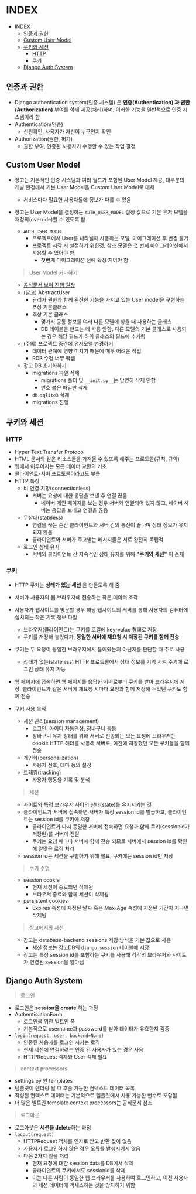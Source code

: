 # INDEX

- [INDEX](#index)
  - [인증과 권한](#인증과-권한)
  - [Custom User Model](#custom-user-model)
  - [쿠키와 세션](#쿠키와-세션)
    - [HTTP](#http)
    - [쿠키](#쿠키)
  - [Django Auth System](#django-auth-system)

## 인증과 권한

* Django authentication system(인증 시스템) 은 **인증(Authentication) 과 권한(Authorization)** 부여를 함께 제공(처리)하며, 이러한 기능을 일반적으로 인증 시스템이라 함
* Authentication(인증)
  * 신원확인, 사용자가 자신이 누구인지 확인
* Authorization(권한, 허가)
  * 권한 부여, 인증된 사용자가 수행할 수 있는 작업 결정

## Custom User Model

* 장고는 기본적인 인증 시스템과 여러 필드가 포함된 User Model 제공, 대부분의 개발 환경에서 기본 User Model을 Custom User Model로 대체
  * 서비스마다 필요한 사용자들에 정보가 다를 수 있음
* 장고는 User Model을 결정하는 `AUTH_USER_MODEL` 설정 값으로 기본 유저 모델을 재정의(override)할 수 있도록 함
  * `AUTH_USER_MODEL`
    * 프로젝트에서 User를 나타낼때 사용하는 모델, 마이그레이션 후 변경 불가
    * 프로젝트 시작 시 설정하기 위한것, 참조 모델은 첫 번째 마이그레이션에서 사용할 수 있어야 함
      * 첫번째 마이그레이션 전에 확정 지어야 함

  > User Model 커마하기

  * [공식문서 보며 진행 권장](https://docs.djangoproject.com/en/3.2/topics/auth/customizing/#substituting-a-custom-user-model)
  * (참고) AbstractUser
    * 관리자 권한과 함께 완전한 기능을 가지고 있는 User model을 구현하는 추상 기본클래스
    * 추상 기본 클래스
      * 몇가지 공통 정보를 여러 다른 모델에 넣을 때 사용하는 클래스
      * DB 테이블을 만드는 데 사용 안함, 다른 모델의 기본 클래스로 사용되는 경우 해당 필드가 하위 클래스의 필드에 추가됨
  * (주의) 프로젝트 중간에 유저모델 변경하기
    * 데이터 관계에 영향 미치기 때문에 매우 어려운 작업
    * RDB 수정 너무 빡셈
  * 장고 DB 초기화하기
    * migrations 파일 삭제
      * migrations 폴더 및 `__init.py__`는 당연히 삭제 안함
      * 번호 붙은 파일만 삭제
    * `db.sqlite3` 삭제
    * migrations 진행

## 쿠키와 세션

### HTTP

* Hyper Text Transfer Protocol
* HTML 문서와 같은 리소스들을 가져올 수 있또록 해주는 프로토콜(규칙, 규약)
* 웹에서 이루어지는 모든 데이터 교환의 기초
* 클라이언트-서버 프로토콜이라고도 부름
* HTTP 특징
  * 비 연결 지향(connectionless)
    * 서버는 요청에 대한 응답을 보낸 후 연결 끊음
      * 네이버 메인 페이지를 보는 경우 서버와 연결되어 있지 않고, 네이버 서버는 응답을 보내고 연결을 끊음
  * 무상태(stateless)
    * 연결을 끊는 순간 클라이언트와 서버 간의 통신이 끝나며 상태 정보가 유지되지 않음
    * 클라이언트와 서버가 주고받는 메시지들은 서로 완전히 독립적
  * 로그인 상태 유지
    * 서버와 클라이언트 간 지속적인 상태 유지를 위해 **"쿠키와 세션"** 이 존재

### 쿠키

* HTTP 쿠키는 **상태가 있는 세션** 을 만들도록 해 줌
* 서버가 사용자의 웹 브라우저에 전송하는 작은 데이터 조각
* 사용자가 웹사이트를 방문할 경우 해당 웹사이트의 서버를 통해 사용자의 컴퓨터에 설치되는 작은 기록 정보 파일
  * 브라우저(클라이언트)는 쿠키를 로컬에 key-value 형태로 저장
  * 쿠키를 저장해 놓았다가, **동일한 서버에 재요청 시 저장된 쿠키를 함께 전송**
* 쿠키는 두 요청이 동일한 브라우저에서 들어왔는지 아닌지를 판단할 때 주로 사용
  * 상태가 없는(stateless) HTTP 프로토콜에서 상태 정보를 기억 시켜 주기에 로그인 상태 유지 가능
* 웹 페이지에 접속하면 웹 페이지를 응답한 서버로부터 쿠키를 받아 브라우저에 저장, 클라이언트가 같은 서버에 재요청 시마다 요청과 함께 저장해 두었던 쿠키도 함께 전송
* 쿠키 사용 목적
  * 세션 관리(session management)
    * 로그인, 아이디 자동완성, 장바구니 등등
    * 장바구니 유지 상태를 위해 서버로 전송되는 모든 요청에 브라우저는 cookie HTTP 헤더를 사용해 서버로, 이전에 저장했던 모든 쿠키들을 함께 전송
  * 개인화(personalization)
    * 사용자 선호, 테마 등의 설정
  * 트래킹(tracking)
    * 사용자 행동을 기록 및 분석

  > 세션

  * 사이트와 특정 브라우저 사이의 상태(state)를 유지시키는 것
  * 클라이언트가 서버에 접속하면 서버가 특정 session id를 발급하고, 클라이언트는 session id를 쿠키에 저장
    * 클라이언트가 다시 동일한 서버에 접속하면 요청과 함께 쿠키(sessionid가 저장된)를 서버에 전달
    * 쿠키는 요청 때마다 서버에 함께 전송 되므로 서버에서 session id를 확인해 알맞은 로직 처리
  * session id는 세션을 구별하기 위해 필요, 쿠키에는 session id만 저장

  > 쿠키 수명

  * session cookie
    * 현재 세션이 종료되면 삭제됨
    * 브라우저 종료와 함께 세션이 삭제됨
  * persistent cookies
    * Expires 속성에 지정된 날짜 혹은 Max-Age 속성에 지정된 기간이 지나면 삭제됨

  > 장고에서의 세션

  * 장고는 database-backend sessions 저장 방식을 기본 값으로 사용
    * 세션 정보는 장고DB의 `django_session` 테이블에 저장
  * 장고는 특정 session id를 포함하는 쿠키를 사용해 각각의 브라우저와 사이트가 연결된 session을 알아냄

## Django Auth System

> 로그인

* 로그인은 **session을 create** 하는 과정
* AuthenticationForm
  * 로그인을 위한 빌트인 폼
  * 기본적으로 username과 password를 받아 데이터가 유효한지 검증
* `login(request, user, backend=None)`
  * 인증된 사용자를 로그인 시키는 로직
  * 현재 세션에 연결하려는 인증 된 사용자가 있는 경우 사용
  * HTTPRequest 객체와 User 객체 필요

> context processors

* settings.py 안 templates
* 템플릿이 렌더링 될 때 호출 가능한 컨텍스트 데이터 목록
* 작성된 컨텍스트 데이터는 기본적으로 템플릿에서 사용 가능한 변수로 포함됨
* 더 많은 빌트인 template context processors는 공식문서 참조

> 로그아웃

* 로그아웃은 **세션을 delete**하는 과정
* `logout(request)`
  * HTTPRequest 객체를 인자로 받고 반환 값이 없음
  * 사용자가 로그인하지 않은 경우 오류를 발생시키지 않음
  * 다음 2가지 일을 처리
    * 현재 요청에 대한 session data를 DB에서 삭제
    * 클라이언트의 쿠키에서도 sessionid를 삭제
    * 이는 다른 사람이 동일한 웹 브라우저를 사용하여 로그인하고, 이전 사용자의 세션 데이터에 액세스하는 것을 방지하기 위함